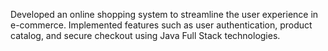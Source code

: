 Developed an online shopping system to streamline the user experience in e-commerce. Implemented features such as user authentication, product catalog, and secure checkout using Java Full Stack technologies. 
